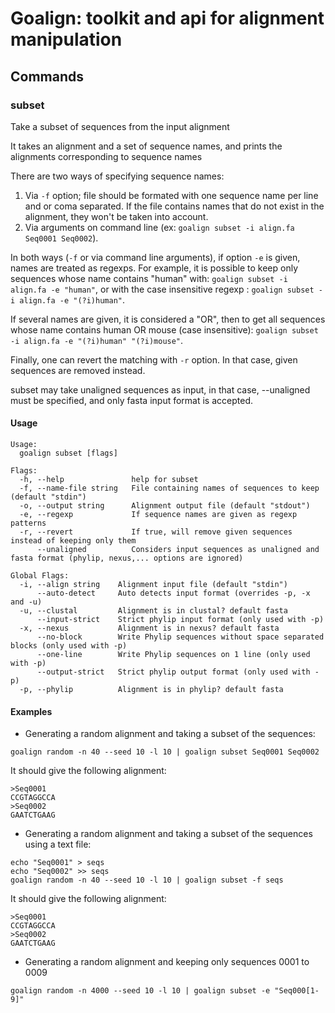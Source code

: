 # Goalign: toolkit and api for alignment manipulation

## Commands

### subset
Take a subset of sequences from the input alignment

It takes an alignment and a set of sequence names, and prints the alignments corresponding to sequence names

There are two ways of specifying sequence names:
1) Via `-f` option; file should be formated with one sequence name per line and or coma separated. If the file contains names that do not exist in the alignment, they won't be taken into account.
2) Via arguments on command line (ex: `goalign subset -i align.fa Seq0001 Seq0002`).

In both ways (`-f` or via command line arguments), if option `-e` is given, names are treated as regexps. For example, it is possible to keep only sequences whose name contains "human" with: `goalign subset -i align.fa -e "human"`, or with the case insensitive regexp : `goalign subset -i align.fa -e "(?i)human"`. 

If several names are given, it is considered a "OR", then to get all sequences whose name contains human OR mouse (case insensitive): `goalign subset -i align.fa -e "(?i)human" "(?i)mouse"`.

Finally, one can revert the matching with `-r` option. In that case, given sequences are removed instead.

subset may take unaligned sequences as input, in that case, --unaligned must be specified, and only fasta input format is accepted.

#### Usage
```
Usage:
  goalign subset [flags]
  
Flags:
  -h, --help               help for subset
  -f, --name-file string   File containing names of sequences to keep (default "stdin")
  -o, --output string      Alignment output file (default "stdout")
  -e, --regexp             If sequence names are given as regexp patterns
  -r, --revert             If true, will remove given sequences instead of keeping only them
      --unaligned          Considers input sequences as unaligned and fasta format (phylip, nexus,... options are ignored)

Global Flags:
  -i, --align string    Alignment input file (default "stdin")
      --auto-detect     Auto detects input format (overrides -p, -x and -u)
  -u, --clustal         Alignment is in clustal? default fasta
      --input-strict    Strict phylip input format (only used with -p)
  -x, --nexus           Alignment is in nexus? default fasta
      --no-block        Write Phylip sequences without space separated blocks (only used with -p)
      --one-line        Write Phylip sequences on 1 line (only used with -p)
      --output-strict   Strict phylip output format (only used with -p)
  -p, --phylip          Alignment is in phylip? default fasta
```

#### Examples

* Generating a random alignment and taking a subset of the sequences:
```
goalign random -n 40 --seed 10 -l 10 | goalign subset Seq0001 Seq0002
```

It should give the following alignment:
```
>Seq0001
CCGTAGGCCA
>Seq0002
GAATCTGAAG
```

* Generating a random alignment and taking a subset of the sequences using a text file:
```
echo "Seq0001" > seqs
echo "Seq0002" >> seqs
goalign random -n 40 --seed 10 -l 10 | goalign subset -f seqs
```

It should give the following alignment:
```
>Seq0001
CCGTAGGCCA
>Seq0002
GAATCTGAAG
```


* Generating a random alignment and keeping only sequences 0001 to 0009
```
goalign random -n 4000 --seed 10 -l 10 | goalign subset -e "Seq000[1-9]"
```
